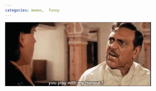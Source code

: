 ```yaml
---
categories: memes,  funny
---
```


![slap](https://raw.githubusercontent.com/muneer78/muneer78.github.io/master/images/slap.gif)



